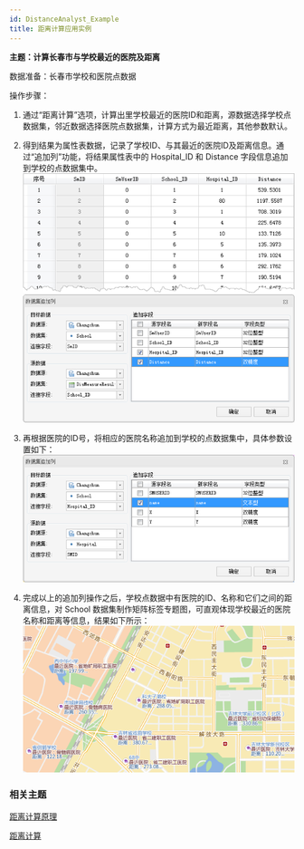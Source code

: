 ```yaml
---
id: DistanceAnalyst_Example
title: 距离计算应用实例
---
```

**主题：计算长春市与学校最近的医院及距离**

数据准备：长春市学校和医院点数据

操作步骤：

  1. 通过“距离计算”选项，计算出里学校最近的医院ID和距离，源数据选择学校点数据集，邻近数据选择医院点数据集，计算方式为最近距离，其他参数默认。

  2. 得到结果为属性表数据，记录了学校ID、与其最近的医院ID及距离信息。通过“追加列”功能，将结果属性表中的 Hospital_ID 和 Distance 字段信息追加到学校的点数据集中。  <br/>![](img/DisMeasureResult1.png)  <br/>![](img/DistanceApplication2.png)  
  3. 再根据医院的ID号，将相应的医院名称追加到学校的点数据集中，具体参数设置如下： <br/> ![](img/DistanceApplication3.png)  

  4. 完成以上的追加列操作之后，学校点数据中有医院的ID、名称和它们之间的距离信息，对 School 数据集制作矩阵标签专题图，可直观体现学校最近的医院名称和距离等信息，结果如下所示：<br/>![](img/DistanceApplication4.png)  

  
###  相关主题

[距离计算原理](DistanceMeasure_Theory)

[距离计算](DistanceMeasure)